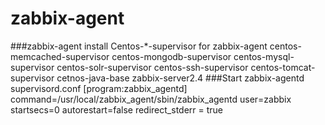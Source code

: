 zabbix-agent
========
###zabbix-agent install Centos-*-supervisor for zabbix-agent
		centos-memcached-supervisor
		centos-mongodb-supervisor
		centos-mysql-supervisor
		centos-solr-supervisor
		centos-ssh-supervisor
		centos-tomcat-supervisor
		cetnos-java-base
		zabbix-server2.4
###Start zabbix-agentd supervisord.conf
		[program:zabbix_agentd]
		command=/usr/local/zabbix_agent/sbin/zabbix_agentd
		user=zabbix
		startsecs=0
		autorestart=false
		redirect_stderr = true